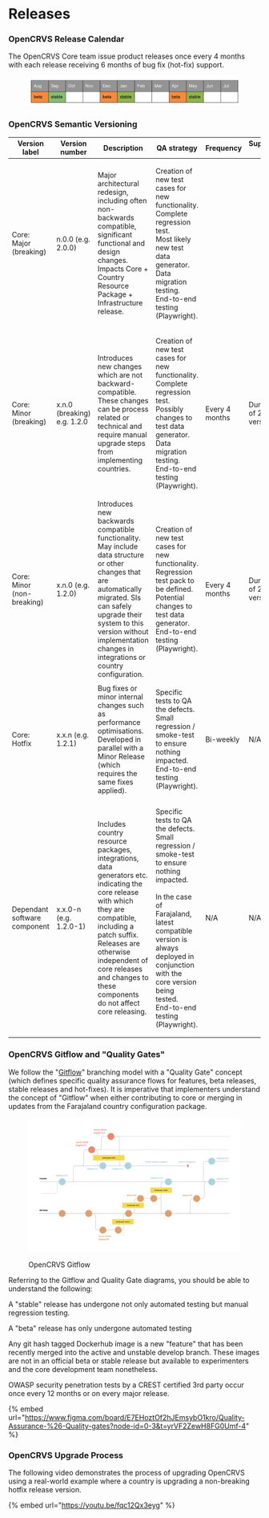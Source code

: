 # Releases

### **OpenCRVS Release Calendar**

The OpenCRVS Core team issue product releases once every 4 months with each release receiving 6 months of bug fix (hot-fix) support.

<figure><img src="../../.gitbook/assets/opencrvs-release-calendar.png" alt=""><figcaption></figcaption></figure>

### **OpenCRVS Semantic Versioning**

| Version label                | Version number              | Description                                                                                                                                                                                                                                                                    | QA strategy                                                                                                                                                                                                                                                              | Frequency      | Supported for                |
| ---------------------------- | --------------------------- | ------------------------------------------------------------------------------------------------------------------------------------------------------------------------------------------------------------------------------------------------------------------------------ | ------------------------------------------------------------------------------------------------------------------------------------------------------------------------------------------------------------------------------------------------------------------------ | -------------- | ---------------------------- |
| Core: Major (breaking)       | n.0.0 (e.g. 2.0.0)          | <p>Major architectural redesign, including often non-backwards compatible, significant functional and design changes.<br>Impacts Core + Country Resource Package + Infrastructure release.</p>                                                                                                                 | <p>Creation of new test cases for new functionality.<br>Complete regression test.<br>Most likely new test data generator.<br>Data migration testing.<br>End-to-end testing (Playwright).</p>                                                                                |                |                              |
| Core: Minor (breaking)       | x.n.0 (breaking) e.g. 1.2.0 | Introduces new changes which are not backward-compatible. These changes can be process related or technical and require manual upgrade steps from implementing countries.                                                                                                                                                                   | <p>Creation of new test cases for new functionality.<br>Complete regression test.<br>Possibly changes to test data generator.<br>Data migration testing.<br>End-to-end testing (Playwright).</p>                                                                            | Every 4 months | Duration of 2 minor versions |
| Core: Minor (non-breaking)   | x.n.0 (e.g. 1.2.0)          | Introduces new backwards compatible functionality. May include data structure or other changes that are automatically migrated. SIs can safely upgrade their system to this version without implementation changes in integrations or country configuration.                   | <p>Creation of new test cases for new functionality.<br>Regression test pack to be defined.<br>Potential changes to test data generator.<br>End-to-end testing (Playwright).</p>                                                                                            | Every 4 months | Duration of 2 minor versions |
| Core: Hotfix                 | x.x.n (e.g. 1.2.1)          | Bug fixes or minor internal changes such as performance optimisations. Developed in parallel with a Minor Release (which requires the same fixes applied).                                                                                                                     | <p>Specific tests to QA the defects.<br>Small regression / smoke-test to ensure nothing impacted.<br>End-to-end testing (Playwright).</p>                                                                                                                                   | Bi-weekly      | N/A                          |
| Dependant software component | x.x.0-n (e.g. 1.2.0-1)      | Includes country resource packages, integrations, data generators etc. indicating the core release with which they are compatible, including a patch suffix. Releases are otherwise independent of core releases and changes to these components do not affect core releasing. | <p>Specific tests to QA the defects.<br>Small regression / smoke-test to ensure nothing impacted.<br><br>In the case of Farajaland, latest compatible version is always deployed in conjunction with the core version being tested.<br>End-to-end testing (Playwright).</p> | N/A            | N/A                          |



### **OpenCRVS Gitflow and "Quality Gates"**

We follow the "[Gitflow](https://www.atlassian.com/git/tutorials/comparing-workflows/gitflow-workflow)" branching model with a "Quality Gate" concept (which defines specific quality assurance flows for features, beta releases, stable releases and hot-fixes).  It is imperative that implementers understand the concept of "Gitflow" when either contributing to core or merging in updates from the Farajaland country configuration package.

<figure><img src="../../.gitbook/assets/opencrvs-gitflow.png" alt=""><figcaption><p>OpenCRVS Gitflow</p></figcaption></figure>

Referring to the Gitflow and Quality Gate diagrams, you should be able to understand the following:

A "stable" release has  undergone not only automated testing but manual regression testing.

A "beta" release has only undergone automated testing

Any git hash tagged Dockerhub image is a new "feature" that has been recently merged into the active and unstable develop branch.  These images are not in an official beta or stable release but available to experimenters and the core development team nonetheless.

OWASP security penetration tests by a CREST certified 3rd party occur once every 12 months or on every major release.

{% embed url="https://www.figma.com/board/E7EHoztOf2hJEmsybO1kro/Quality-Assurance-%26-Quality-gates?node-id=0-3&t=yrVF2ZewH8FG0Umf-4" %}

### **OpenCRVS Upgrade Process**

The following video demonstrates the process of upgrading OpenCRVS using a real-world example where a country is upgrading a non-breaking hotfix release version.

{% embed url="https://youtu.be/fqc12Qx3eyg" %}

